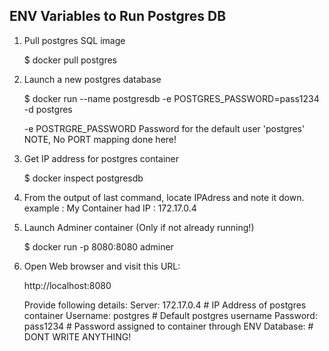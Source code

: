 ## ENV Variables to Run Postgres DB

1.  Pull postgres SQL image

    $ docker pull postgres

2.  Launch a new postgres database

    $ docker run --name postgresdb -e POSTGRES_PASSWORD=pass1234 -d postgres   

    -e POSTRGRE_PASSWORD    Password for the default user 'postgres'
    NOTE, No PORT mapping done here!

3.  Get IP address for postgres container

    $ docker inspect postgresdb

4.  From the output of last command, locate IPAdress and note it down.
    example : My Container had IP : 172.17.0.4

5.  Launch Adminer container (Only if not already running!)

    $ docker run -p 8080:8080 adminer

6.  Open Web browser and visit this URL:
    
    http://localhost:8080

    Provide following details:
        Server:     172.17.0.4      # IP Address of postgres container
        Username:   postgres        # Default postgres username
        Password:   pass1234        # Password assigned to container through ENV
        Database:   <EMPTY>         # DONT WRITE ANYTHING!
        